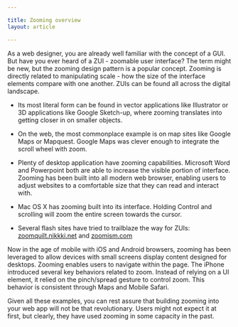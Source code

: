 ```yaml
---

title: Zooming overview
layout: article

---
```


As a web designer, you are already well familiar with the concept of a GUI. But have you ever heard of a ZUI - zoomable user interface? The term might be new, but the zooming design pattern is a popular concept. Zooming is directly related to manipulating scale - how the size of the interface elements compare with one another. ZUIs can be found all across the digital landscape.

+ Its most literal form can be found in vector applications like Illustrator or 3D applications like Google Sketch-up, where zooming translates into getting closer in on smaller objects.

+ On the web, the most commonplace example is on map sites like Google Maps or Mapquest.  Google Maps was clever enough to integrate the scroll wheel with zoom.

+ Plenty of desktop application have zooming capabilities. Microsoft Word and Powerpoint both are able to increase the visible portion of interface. Zooming has been built into all modern web browser, enabling users to adjust websites to a comfortable size that they can read and interact with.

+ Mac OS X has zooming built into its interface. Holding Control and scrolling will zoom the entire screen towards the cursor.

+ Several flash sites have tried to trailblaze the way for ZUIs: [zoomquilt.nikkki.net](http://zoomquilt.nikkki.net) and [zoomism.com](http://zoomism.com/)

Now in the age of mobile with iOS and Android browsers, zooming has been leveraged to allow devices with small screens display content designed for desktops.  Zooming enables users to navigate within the page. The iPhone introduced several key behaviors related to zoom. Instead of relying on a UI element, it relied on the pinch/spread gesture to control zoom. This behavior is consistent through Maps and Mobile Safari.

Given all these examples, you can rest assure that building zooming into your web app will not be that revolutionary. Users might not expect it at first, but clearly, they have used zooming in some capacity in the past.